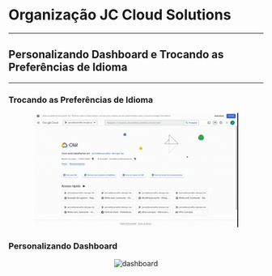 # Organização JC Cloud Solutions
---
## Personalizando Dashboard e Trocando as Preferências de Idioma

---

### Trocando as Preferências de Idioma

<p align="center">
 <img src="gcp_alterando_idioma.gif?raw=true" alt="gcp-idioma" width="80%" height="50%" />
</p>

### Personalizando Dashboard

<p align="center">
 <img src="gcp_meu_dashboard.gif?raw=true" alt="dashboard" width="80%" height="50%" />
</p>

